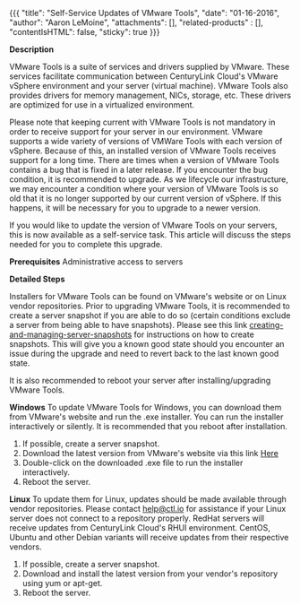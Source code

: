 {{{
  "title": "Self-Service Updates of VMware Tools",
  "date": "01-16-2016",
  "author": "Aaron LeMoine",
  "attachments": [],
  "related-products" : [],
  "contentIsHTML": false,
  "sticky": true
}}}


**Description**

VMware Tools is a suite of services and drivers supplied by VMware.  These services facilitate communication between CenturyLink Cloud's VMware vSphere environment and your server (virtual machine).  VMware Tools also provides drivers for memory management, NICs, storage, etc.  These drivers are optimized for use in a virtualized environment.  

Please note that keeping current with VMware Tools is not mandatory in order to receive support for your server in our environment.  VMware supports a wide variety of versions of VMWare Tools with each version of vSphere.  Because of this, an installed version of VMware Tools receives support for a long time.  There are times when a version of VMware Tools contains a bug that is fixed in a later release.  If you encounter the bug condition, it is recommended to upgrade.  As we lifecycle our infrastructure, we may encounter a condition where your version of VMware Tools is so old that it is no longer supported by our current version of vSphere.  If this happens, it will be necessary for you to upgrade to a newer version.

If you would like to update the version of VMware Tools on your servers, this is now available as a self-service task.  This article will discuss the steps needed for you to complete this upgrade. 

**Prerequisites**
Administrative access to servers

**Detailed Steps**
 
Installers for VMware Tools can be found on VMware's website or on Linux vendor repositories.  Prior to upgrading VMware Tools, it is recommended to create a server snapshot if you are able to do so (certain conditions exclude a server from being able to have snapshots).  Please see this link [creating-and-managing-server-snapshots](../servers/creating-and-managing-server-snapshots.md) for instructions on how to create snapshots.  This will give you a known good state should you encounter an issue during the upgrade and need to revert back to the last known good state.  

It is also recommended to reboot your server after installing/upgrading VMware Tools.
 
**Windows**
To update VMware Tools for Windows, you can download them from VMware's website and run the .exe installer.  You can run the installer interactively or silently.  It is recommended that you reboot after installation.

1. If possible, create a server snapshot.
2. Download the latest version from VMware's website via this link [Here](//https://packages.vmware.com/tools/releases/latest/windows/x64/index.html)
3. Double-click on the downloaded .exe file to run the installer interactively.
4. Reboot the server.


**Linux**
To update them for Linux, updates should be made available through vendor repositories.  Please contact help@ctl.io for assistance if your Linux server does not connect to a repository properly.  RedHat servers will receive updates from CenturyLink Cloud's RHUI environment.  CentOS, Ubuntu and other Debian variants will receive updates from their respective vendors.

1. If possible, create a server snapshot.
2. Download and install the latest version from your vendor's repository using yum or apt-get.
3. Reboot the server.

 
